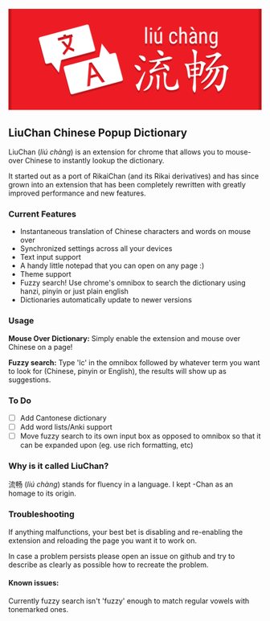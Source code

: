 ![Logo](/release/marquee.png)
## LiuChan Chinese Popup Dictionary
LiuChan (*liú chàng*) is an extension for chrome that allows you to mouse-over Chinese to instantly lookup the dictionary.

It started out as a port of RikaiChan (and its Rikai derivatives) and has since grown into an extension that has been completely rewritten with greatly improved performance and new features.

### Current Features 

* Instantaneous translation of Chinese characters and words on mouse over
* Synchronized settings across all your devices
* Text input support
* A handy little notepad that you can open on any page :)
* Theme support
* Fuzzy search! Use chrome's omnibox to search the dictionary using hanzi, pinyin or just plain english
* Dictionaries automatically update to newer versions

### Usage

**Mouse Over Dictionary:** Simply enable the extension and mouse over Chinese on a page!

**Fuzzy search:** Type 'lc' in the omnibox followed by whatever term you want to look for (Chinese, pinyin or English), the results will show up as suggestions.

### To Do

- [ ] Add Cantonese dictionary
- [ ] Add word lists/Anki support
- [ ] Move fuzzy search to its own input box as opposed to omnibox so that it can be expanded upon (eg. use rich formatting, etc)

### Why is it called LiuChan?

流畅 (*liú chàng*) stands for fluency in a language. I kept -Chan as an homage to its origin.

### Troubleshooting

If anything malfunctions, your best bet is disabling and re-enabling the extension and reloading the page you want it to work on.

In case a problem persists please open an issue on github and try to describe as clearly as possible how to recreate the problem.

#### Known issues:

Currently fuzzy search isn't 'fuzzy' enough to match regular vowels with tonemarked ones.
